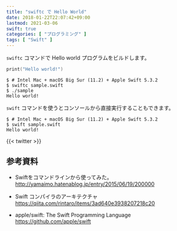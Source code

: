```yaml
---
title: "swiftc で Hello World"
date: 2018-01-22T22:07:42+09:00
lastmod: 2021-03-06
swift: true
categories: [ "プログラミング" ]
tags: [ "Swift" ]
---
```


`swiftc` コマンドで Hello world プログラムをビルドします。

```swift
print("Hello world!")
```

```console
$ # Intel Mac + macOS Big Sur (11.2) + Apple Swift 5.3.2
$ swiftc sample.swift
$ ./sample
Hello world!
```

`swift` コマンドを使うとコンソールから直接実行することもできます。

```console
$ # Intel Mac + macOS Big Sur (11.2) + Apple Swift 5.3.2
$ swift sample.swift
Hello world!
```

{{< twitter >}}

## 参考資料
- Swiftをコマンドラインから使ってみた。<br />
  <span style="word-break: break-all;">
  http://yamaimo.hatenablog.jp/entry/2015/06/19/200000
  </span>

- Swift コンパイラのアーキテクチャ<br />
  <span style="word-break: break-all;">
  https://qiita.com/rintaro/items/3ad640e3938207218c20
  </span>

- apple/swift: The Swift Programming Language<br />
  <span style="word-break: break-all;">
  https://github.com/apple/swift
  </span>
